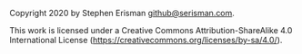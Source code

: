 Copyright 2020 by Stephen Erisman <github@serisman.com>.

This work is licensed under a Creative Commons Attribution-ShareAlike 4.0
International License (https://creativecommons.org/licenses/by-sa/4.0/).